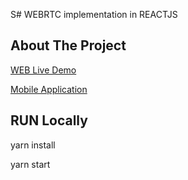 S# WEBRTC implementation in REACTJS


<!-- ABOUT THE PROJECT -->
## About The Project

[WEB Live Demo](https://webrtc-398a5.web.app/)

[Mobile Application](https://drive.google.com/file/d/163FOSWQnE5GbyQ6-0GjP41xUWiX_eG44/view?usp=sharing)


## RUN Locally
yarn install

yarn start



